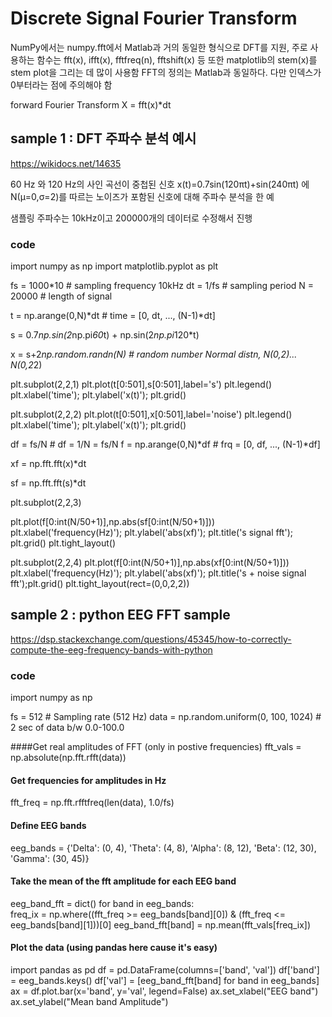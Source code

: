 # Discrete Signal Fourier Transform

NumPy에서는 numpy.fft에서 Matlab과 거의 동일한 형식으로 DFT를 지원,
주로 사용하는 함수는 fft(x), ifft(x), fftfreq(n), fftshift(x) 등
또한 matplotlib의 stem(x)를 stem plot을 그리는 데 많이 사용함
FFT의 정의는 Matlab과 동일하다. 다만 인덱스가 0부터라는 점에 주의해야 함


forward Fourier Transform X = fft(x)*dt


## sample 1 : DFT 주파수 분석 예시
https://wikidocs.net/14635

60 Hz 와 120 Hz의 사인 곡선이 중첩된 신호
x(t)=0.7sin(120πt)+sin(240πt)
에 N(μ=0,σ=2)를 따르는 노이즈가 포함된 신호에 대해 주파수 분석을 한 예

샘플링 주파수는 10kHz이고 200000개의 데이터로 수정해서 진행

### code

import numpy as np
import matplotlib.pyplot as plt

fs = 1000*10     # sampling frequency 10kHz
dt = 1/fs     # sampling period
N  = 20000     # length of signal

t  = np.arange(0,N)*dt   # time = [0, dt, ..., (N-1)*dt]

s = 0.7*np.sin(2*np.pi*60*t) + np.sin(2*np.pi*120*t)

x = s+2*np.random.randn(N)   # random number Normal distn, N(0,2)... N(0,2*2)

plt.subplot(2,2,1)
plt.plot(t[0:501],s[0:501],label='s')
plt.legend()
plt.xlabel('time'); plt.ylabel('x(t)'); plt.grid()


plt.subplot(2,2,2)
plt.plot(t[0:501],x[0:501],label='noise')
plt.legend()
plt.xlabel('time'); plt.ylabel('x(t)'); plt.grid()

df = fs/N   # df = 1/N = fs/N
f = np.arange(0,N)*df     #   frq = [0, df, ..., (N-1)*df]

xf = np.fft.fft(x)*dt

sf = np.fft.fft(s)*dt

plt.subplot(2,2,3)

plt.plot(f[0:int(N/50+1)],np.abs(sf[0:int(N/50+1)]))
plt.xlabel('frequency(Hz)'); plt.ylabel('abs(xf)'); plt.title('s signal fft'); plt.grid()
plt.tight_layout()


plt.subplot(2,2,4)
plt.plot(f[0:int(N/50+1)],np.abs(xf[0:int(N/50+1)]))
plt.xlabel('frequency(Hz)'); plt.ylabel('abs(xf)'); plt.title('s + noise signal fft');plt.grid()
plt.tight_layout(rect=(0,0,2,2))




## sample 2 : python EEG FFT sample 
https://dsp.stackexchange.com/questions/45345/how-to-correctly-compute-the-eeg-frequency-bands-with-python

### code

import numpy as np

fs = 512                                # Sampling rate (512 Hz)
data = np.random.uniform(0, 100, 1024)  # 2 sec of data b/w 0.0-100.0

####Get real amplitudes of FFT (only in postive frequencies)
fft_vals = np.absolute(np.fft.rfft(data))

#### Get frequencies for amplitudes in Hz
fft_freq = np.fft.rfftfreq(len(data), 1.0/fs)

#### Define EEG bands
eeg_bands = {'Delta': (0, 4),
             'Theta': (4, 8),
             'Alpha': (8, 12),
             'Beta': (12, 30),
             'Gamma': (30, 45)}

#### Take the mean of the fft amplitude for each EEG band
eeg_band_fft = dict()
for band in eeg_bands:  
    freq_ix = np.where((fft_freq >= eeg_bands[band][0]) & 
                       (fft_freq <= eeg_bands[band][1]))[0]
    eeg_band_fft[band] = np.mean(fft_vals[freq_ix])

#### Plot the data (using pandas here cause it's easy)
import pandas as pd
df = pd.DataFrame(columns=['band', 'val'])
df['band'] = eeg_bands.keys()
df['val'] = [eeg_band_fft[band] for band in eeg_bands]
ax = df.plot.bar(x='band', y='val', legend=False)
ax.set_xlabel("EEG band")
ax.set_ylabel("Mean band Amplitude")
